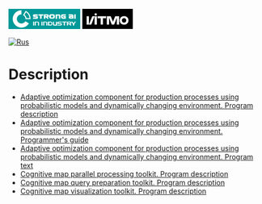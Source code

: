 [![SAI](./media/SAI_badge_flat.svg)](https://sai.itmo.ru/)
[![ITMO](./media/ITMO_badge_flat_rus.svg)](https://en.itmo.ru/en/)

[![Rus](https://img.shields.io/badge/lang-ru-yellow.svg)](/docs/README.md)

# Description #

* [Adaptive optimization component for production processes using probabilistic models and dynamically changing environment. Program description](program-description.md)
* [Adaptive optimization component for production processes using probabilistic models and dynamically changing environment. Programmer's guide](programmers-guide.md)
* [Adaptive optimization component for production processes using probabilistic models and dynamically changing environment. Program text](program-src.md)
* [Cognitive map parallel processing toolkit. Program description](program-description-deploy.md)
* [Cognitive map query preparation toolkit. Program description](program-description-ai-interpreter.md)
* [Cognitive map visualization toolkit. Program description](program-description-graph-drawer.md)
